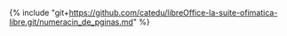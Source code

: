 {% include "git+https://github.com/catedu/libreOffice-la-suite-ofimatica-libre.git/numeracin_de_pginas.md" %}